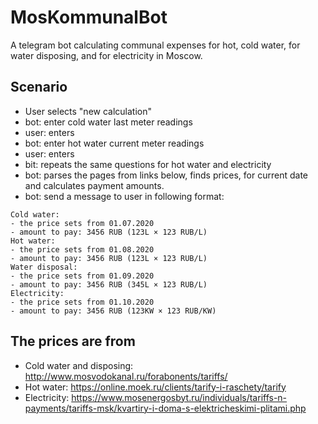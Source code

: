 # MosKommunalBot

A telegram bot calculating communal expenses for hot, cold
 water, for water disposing, and for electricity in Moscow.

## Scenario

* User selects "new calculation"
* bot: enter cold water last meter readings
* user: enters
* bot: enter hot water current meter readings
* user: enters
* bit: repeats the same questions for hot water and electricity
* bot: parses the pages from links below, finds prices,
for current date and calculates payment amounts.
* bot: send a message to user in following format:
```
Cold water:
- the price sets from 01.07.2020
- amount to pay: 3456 RUB (123L × 123 RUB/L)
Hot water:
- the price sets from 01.08.2020
- amount to pay: 3456 RUB (123L × 123 RUB/L)
Water disposal:
- the price sets from 01.09.2020
- amount to pay: 3456 RUB (345L × 123 RUB/L)
Electricity:
- the price sets from 01.10.2020
- amount to pay: 3456 RUB (123KW × 123 RUB/KW)
```

## The prices are from

* Cold water and disposing: http://www.mosvodokanal.ru/forabonents/tariffs/
* Hot water: https://online.moek.ru/clients/tarify-i-raschety/tarify
* Electricity: https://www.mosenergosbyt.ru/individuals/tariffs-n-payments/tariffs-msk/kvartiry-i-doma-s-elektricheskimi-plitami.php
